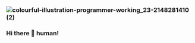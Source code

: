 ### ![colourful-illustration-programmer-working_23-2148281410 (2)](https://user-images.githubusercontent.com/107188569/172839433-7e4ab064-11df-44df-976a-ae96121d2ea7.jpg)

### Hi there 👋 human!

<!--
**jhonnasVI/jhonnasVI** is a ✨ _special_ ✨ repository because its `README.md` (this file) appears on your GitHub profile.

Here are some ideas to get you started:![colourful-illustration-programmer-working_23-2148281410 (2)]


(https://user-images.githubusercontent.com/107188569/172839092-09dd0fd6-1f5d-4edd-8820-ff9128358a4c.jpg)


- 🔭 I’m currently working on ...
- 🌱 I’m currently learning ...
- 👯 I’m looking to collaborate on ...
- 🤔 I’m looking for help with ...
- 💬 Ask me about ...
- 📫 How to reach me: ...
- 😄 Pronouns: ...
- ⚡ Fun fact: ...
-->

